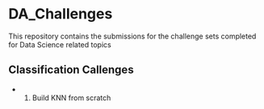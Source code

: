 # DA_Challenges
This repository contains the submissions for the challenge sets completed for Data Science related topics


## Classification Callenges
- 1. Build KNN from scratch 




